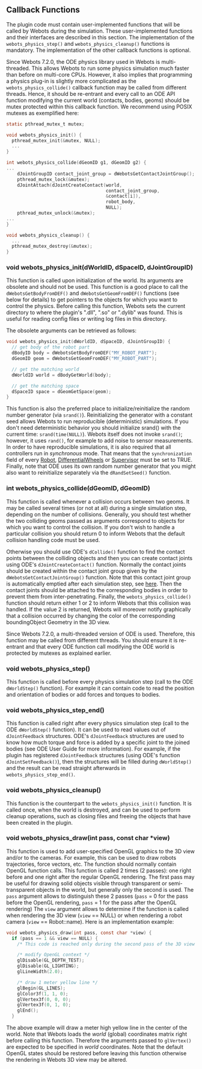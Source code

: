 ## Callback Functions

The plugin code must contain user-implemented functions that will be called by
Webots during the simulation. These user-implemented functions and their
interfaces are described in this section. The implementation of the
`webots_physics_step()` and `webots_physics_cleanup()` functions is mandatory.
The implementation of the other callback functions is optional.

Since Webots 7.2.0, the ODE physics library used in Webots is multi-threaded.
This allows Webots to run some physics simulation much faster than before on
multi-core CPUs. However, it also implies that programming a physics plug-in is
slightly more complicated as the `webots_physics_collide()` callback function
may be called from different threads. Hence, it should be re-entrant and every
call to an ODE API function modifying the current world (contacts, bodies,
geoms) should be mutex protected within this callback function. We recommend
using POSIX mutexes as exemplified here:

```c
static pthread_mutex_t mutex;

void webots_physics_init() {
  pthread_mutex_init(&mutex, NULL);
  ...
}

int webots_physics_collide(dGeomID g1, dGeomID g2) {
...
    dJointGroupID contact_joint_group = dWebotsGetContactJointGroup();
    pthread_mutex_lock(&mutex);
    dJointAttach(dJointCreateContact(world,
                                     contact_joint_group,
                                     &contact[i]),
                                     robot_body,
                                     NULL);
    pthread_mutex_unlock(&mutex);
...
}

void webots_physics_cleanup() {
  ...
  pthread_mutex_destroy(&mutex);
}
```

### void webots_physics_init(dWorldID, dSpaceID, dJointGroupID)

This function is called upon initialization of the world. Its arguments are
obsolete and should not be used. This function is a good place to call the
`dWebotsGetBodyFromDEF()` and `dWebotsGetGeomFromDEF()` functions (see below for
details) to get pointers to the objects for which you want to control the
physics. Before calling this function, Webots sets the current directory to
where the plugin's ".dll", ".so" or ".dylib" was found. This is useful for
reading config files or writing log files in this directory.

The obsolete arguments can be retrieved as follows:

```c
void webots_physics_init(dWorldID, dSpaceID, dJointGroupID) {
  // get body of the robot part
  dBodyID body = dWebotsGetBodyFromDEF("MY_ROBOT_PART");
  dGeomID geom = dWebotsGetGeomFromDEF("MY_ROBOT_PART");

  // get the matching world
  dWorldID world = dBodyGetWorld(body);

  // get the matching space
  dSpaceID space = dGeomGetSpace(geom);
}
```

This function is also the preferred place to initialize/reinitialize the random
number generator (via `srand()`). Reinitializing the generator with a constant
seed allows Webots to run reproducible (deterministic) simulations. If you don't
need deterministic behavior you should initialize srand() with the current time:
`srand(time(NULL)`). Webots itself does not invoke `srand()`; however, it uses
`rand()`, for example to add noise to sensor measurements. In order to have
reproducible simulations, it is also required that all controllers run in
*synchronous* mode. That means that the `synchronization` field of every
[Robot](robot.md), [DifferentialWheels](differentialwheels.md) or
[Supervisor](supervisor.md) must be set to TRUE. Finally, note that ODE uses its
own random number generator that you might also want to reinitialize separately
via the `dRandSetSeed()` function.

### int webots_physics_collide(dGeomID, dGeomID)

This function is called whenever a collision occurs between two geoms. It may be
called several times (or not at all) during a single simulation step, depending
on the number of collisions. Generally, you should test whether the two
colliding geoms passed as arguments correspond to objects for which you want to
control the collision. If you don't wish to handle a particular collision you
should return 0 to inform Webots that the default collision handling code must
be used.

Otherwise you should use ODE's `dCollide()` function to find the contact points
between the colliding objects and then you can create contact joints using ODE's
`dJointCreateContact()` function. Normally the contact joints should be created
within the contact joint group given by the `dWebotsGetContactJointGroup()`
function. Note that this contact joint group is automatically emptied after each
simulation step, see [here](execution-scheme.md). Then the contact joints should
be attached to the corresponding bodies in order to prevent them from
inter-penetrating. Finally, the `webots_physics_collide()` function should
return either 1 or 2 to inform Webots that this collision was handled. If the
value 2 is returned, Webots will moreover notify graphically that a collision
occurred by changing the color of the corresponding boundingObject Geometry in
the 3D view.

Since Webots 7.2.0, a multi-threaded version of ODE is used. Therefore, this
function may be called from different threads. You should ensure it is
re-entrant and that every ODE function call modifying the ODE world is protected
by mutexes as explained earlier.

### void webots_physics_step()

This function is called before every physics simulation step (call to the ODE
`dWorldStep()` function). For example it can contain code to read the position
and orientation of bodies or add forces and torques to bodies.

### void webots_physics_step_end()

This function is called right after every physics simulation step (call to the
ODE `dWorldStep()` function). It can be used to read values out of
`dJointFeedback` structures. ODE's `dJointFeedback` structures are used to know
how much torque and force is added by a specific joint to the joined bodies (see
ODE User Guide for more information). For example, if the plugin has registered
`dJointFeedback` structures (using ODE's function `dJointSetFeedback()`), then
the structures will be filled during `dWorldStep()` and the result can be read
straight afterwards in `webots_physics_step_end()`.

### void webots_physics_cleanup()

This function is the counterpart to the `webots_physics_init()` function. It is
called once, when the world is destroyed, and can be used to perform cleanup
operations, such as closing files and freeing the objects that have been created
in the plugin.

### void webots_physics_draw(int pass, const char *view)

This function is used to add user-specified OpenGL graphics to the 3D view
and/or to the cameras. For example, this can be used to draw robots
trajectories, force vectors, etc. The function should normally contain OpenGL
function calls. This function is called 2 times (2 passes): one right before and
one right after the regular OpenGL rendering. The first pass may be useful for
drawing solid objects visible through transparent or semi-transparent objects in
the world, but generally only the second is used. The `pass` argument allows to
distinguish these 2 passes (`pass` = 0 for the pass before the OpenGL rendering,
`pass`  = 1 for the pass after the OpenGL rendering) The `view` argument allows
to determine if the function is called when rendering the 3D view (`view` ==
NULL) or when rendering a robot camera (`view` == Robot::name). Here is an
implementation example:

```c
void webots_physics_draw(int pass, const char *view) {
  if (pass == 1 && view == NULL) {
    /* This code is reached only during the second pass of the 3D view */

    /* modify OpenGL context */
    glDisable(GL_DEPTH_TEST);
    glDisable(GL_LIGHTING);
    glLineWidth(2.0);

    /* draw 1 meter yellow line */
    glBegin(GL_LINES);
    glColor3f(1, 1, 0);
    glVertex3f(0, 0, 0);
    glVertex3f(0, 1, 0);
    glEnd();
  }
```

The above example will draw a meter high yellow line in the center of the world.
Note that Webots loads the *world* (global) coordinates matrix right before
calling this function. Therefore the arguments passed to `glVertex()` are
expected to be specified in *world* coordinates. Note that the default OpenGL
states should be restored before leaving this function otherwise the rendering
in Webots 3D view may be altered.

